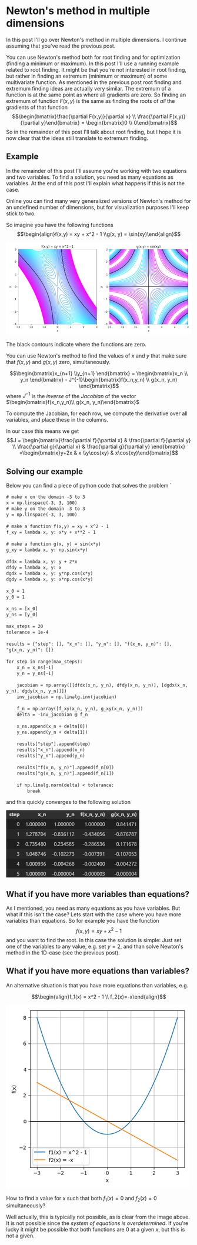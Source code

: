 # Newton's method in multiple dimensions

In this post I'll go over Newton's method in multiple dimensions. I continue assuming that you've read the previous post.

You can use Newton's method both for root finding and for optimization (finding a minimum or maximum). In this post I'll use a running example related to root finding. It might be that you're not interested in root finding, but rather in finding an extremum (minimum or maximum) of some multivariate function. As mentioned in the previous post root finding and extremum finding ideas are actually very similar. The extremum of a function is at the same point as where all gradients are zero. So finding an extremum of function $F(x,y)$ is the same as finding the roots of _all_ the gradients of that function $$\begin{bmatrix}\frac{\partial F(x,y)}{\partial x} \\ \frac{\partial F(x,y)}{\partial y}\end{bmatrix} = \begin{bmatrix}0 \\ 0\end{bmatrix}$$
So in the remainder of this post I'll talk about root finding, but I hope it is now clear that the ideas still translate to extremum finding.

## Example
In the remainder of this post I'll assume you're working with two equations and two variables. To find a solution, you need as many equations as variables. At the end of this post I'll explain what happens if this is not the case.

Online you can find many very generalized versions of Newton's method for an undefined number of dimensions, but for visualization purposes I'll keep stick to two.

So imagine you have the following functions
$$\begin{align}f(x,y) = xy + x^2 - 1 \\g(x, y) = \sin(xy)\end{align}$$

![Two plots containing f(x) and g(x)](/images/newtons_method/newton_2d.png)

The black contours indicate where the functions are zero.

You can use Newton's method to find the values of $x$ and $y$ that make sure that $f(x,y)$ and $g(x,y)$ zero, simultaneously.

$$\begin{bmatrix}x_{n+1} \\y_{n+1} \end{bmatrix} = \begin{bmatrix}x_n \\ y_n \end{bmatrix} - J^{-1}\begin{bmatrix}f(x_n,y_n) \\ g(x_n, y_n) \end{bmatrix}$$
where $J^{-1}$ is the _inverse_ of the _Jacobian_ of the vector $\begin{bmatrix}f(x_n,y_n)\\ g(x_n, y_n)\end{bmatrix}$

To compute the Jacobian, for each row, we compute the derivative over all variables, and place these in the columns.

In our case this means we get
$$J = \begin{bmatrix}\frac{\partial f}{\partial x} & \frac{\partial f}{\partial y} \\ \frac{\partial g}{\partial x} & \frac{\partial g}{\partial y} \end{bmatrix} =\begin{bmatrix}y+2x & x \\y\cos(xy) & x\cos(xy)\end{bmatrix}$$

## Solving our example

Below you can find a piece of python code that solves the problem
`
```
# make x on the domain -3 to 3
x = np.linspace(-3, 3, 100)
# make y on the domain -3 to 3
y = np.linspace(-3, 3, 100)

# make a function f(x,y) = xy + x^2 - 1
f_xy = lambda x, y: x*y + x**2 - 1

# make a function g(x, y) = sin(x*y)
g_xy = lambda x, y: np.sin(x*y)

dfdx = lambda x, y: y + 2*x
dfdy = lambda x, y: x
dgdx = lambda x, y: y*np.cos(x*y)
dgdy = lambda x, y: x*np.cos(x*y)

x_0 = 1
y_0 = 1

x_ns = [x_0]
y_ns = [y_0]

max_steps = 20
tolerance = 1e-4

results = {"step": [], "x_n": [], "y_n": [], "f(x_n, y_n)": [], "g(x_n, y_n)": []}

for step in range(max_steps):
    x_n = x_ns[-1]
    y_n = y_ns[-1]

    jacobian = np.array([[dfdx(x_n, y_n), dfdy(x_n, y_n)], [dgdx(x_n, y_n), dgdy(x_n, y_n)]])
    inv_jacobian = np.linalg.inv(jacobian)

    f_n = np.array([f_xy(x_n, y_n), g_xy(x_n, y_n)])
    delta = -inv_jacobian @ f_n

    x_ns.append(x_n + delta[0])
    y_ns.append(y_n + delta[1])

    results["step"].append(step)
    results["x_n"].append(x_n)
    results["y_n"].append(y_n)

    results["f(x_n, y_n)"].append(f_n[0])
    results["g(x_n, y_n)"].append(f_n[1])
    
    if np.linalg.norm(delta) < tolerance:
        break
```

and this quickly converges to the following solution

![Results of 2D newton](/images/newtons_method/2d_results.png)

## What if you have more variables than equations?
As I mentioned, you need as many equations as you have variables. But what if this isn't the case? Lets start with the case where you have more variables than equations. So for example you have the function
$$f(x,y) = xy + x^2 - 1$$
and you want to find the root. In this case the solution is simple: Just set one of the variables to any value, e.g. set $y=2$, and than solve Newton's method in the 1D-case (see the previous post).

## What if you have more equations than variables?
An alternative situation is that you have more equations than variables, e.g.

$$\begin{align}f_1(x) = x^2 - 1 \\ f_2(x)=-x\end{align}$$

![Plot of f_1(x) and f_2(x)](/images/newtons_method/overdetermined_newton.png)


How to find a value for $x$ such that both $f_1(x)=0$ and $f_2(x)=0$  simultaneously? 

Well actually, this is typically not possible, as is clear from the image above. It is not possible since the _system of equations is overdetermined_. If you're lucky it might be possible that both functions are $0$ at a given $x$, but this is not a given.






